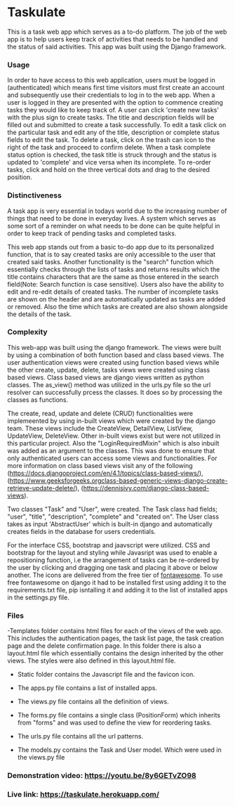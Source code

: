# Taskulate

This is a task web app which serves as a to-do platform. The job of the web app is to help users keep track of activities that needs to be handled and the status of said activities. This app was built using the Django framework.


### Usage
In order to have access to this web application, users must be logged in (authenticated) which means first time visitors must first create an account and subsequently use their credentials to log in to the web app. When a user is logged in they are presented with the option to commence creating tasks they would like to keep track of. A user can click 'create new tasks' with the plus sign to create tasks. The title and description fields will be filled out and submitted to create a task successfully. To edit a task click on the particular task and edit any of the title, description or complete status fields to edit the task. To delete a task, click on the trash can icon to the right of the task and proceed to confirm delete. When a task complete status option is checked, the task title is struck through and the status is updated to 'complete' and vice versa when its incomplete. To re-order tasks, click and hold on the three vertical dots and drag to the desired position.


### Distinctiveness
A task app is very essential in todays world due to the increasing number of things that need to be done in everyday lives. A system which serves as some sort of a reminder on what needs to be done can be quite helpful in order to keep track of pending tasks and completed tasks.

This web app stands out from a basic to-do app due to its personalized function, that is to say created tasks are only accessible to the user that created said tasks. Another functionality is the "search" function which essentially checks through the lists of tasks and returns results which the title contains characters that are the same as those entered in the search field(Note: Search function is case sensitive). Users also have the ability to edit and re-edit details of created tasks. The number of incomplete tasks are shown on the header and are automatically updated as tasks are added or removed. Also the time which tasks are created are also shown alongside the details of the task.


### Complexity

This web-app was built using the django framework. The views were built by using a combination of both function based and class based views. The user authentication views were created using function based views while the other create, update, delete, tasks views were created using class based views. Class based views are django views written as python classes. The as_view() method was utilized in the urls.py file so the url resolver can successfully prcess the classes. It does so by processing the classes as functions. 

The create, read, update and delete (CRUD) functionalities were implemeented by using in-built views which were created by the django team. These views include the CreateView, DetailView, ListView, UpdateView, DeleteView. Other in-built views exist but were not utilized in this particular project. Also the "LoginRequiredMixin" which is also inbuilt was added as an argument to the classes. This was done to ensure that only authenticated users can access some views and functionalities. For more information on class based views visit any of the following (https://docs.djangoproject.com/en/4.1/topics/class-based-views/), (https://www.geeksforgeeks.orgclass-based-generic-views-django-create-retrieve-update-delete/), (https://dennisivy.com/django-class-based-views).
 
Two classes "Task" and "User", were created. The Task class had fields; "user", "title", "description", "complete" and "created on". The User class takes as input 'AbstractUser' which is built-in django and automatically creates fields in the database for users credentials.

For the interface CSS, bootstrap and jaavscript were utilized. CSS and bootstrap for the layout and styling while Javasript was used to enable a repositioning function, i.e the arrangement of tasks can be re-ordered by the user by clicking and dragging one task and placing it above or below another. The icons are delivered from the free tier of [fontawesome](https://fontawesome.com). To use free fontawesome on django it had to be installed first using adding it to the requirements.txt file, pip isntalling it and adding it to the list of installed apps in the settings.py file. 


### Files
-Templates folder contains html files for each of the views of the web app. This includes the authentication pages, the task list page, the task creation page and the delete confirmation page. In this folder there is also a layout.html file which essentially contains the design inherited by the other views. The styles were also defined in this layout.html file.

- Static folder contains the Javascript file and the favicon icon.

- The apps.py file contains a list of installed apps.

- The views.py file contains all the definition of views.

- The forms.py file contains a single class (PositionForm) which inherits from "forms" and was used to define the view for reordering tasks.

- The urls.py file contains all the url patterns.

- The models.py contains the Task and User model. Which were used in the views.py file


### Demonstration video: https://youtu.be/8y6GETvZO98



### Live link: https://taskulate.herokuapp.com/

 
